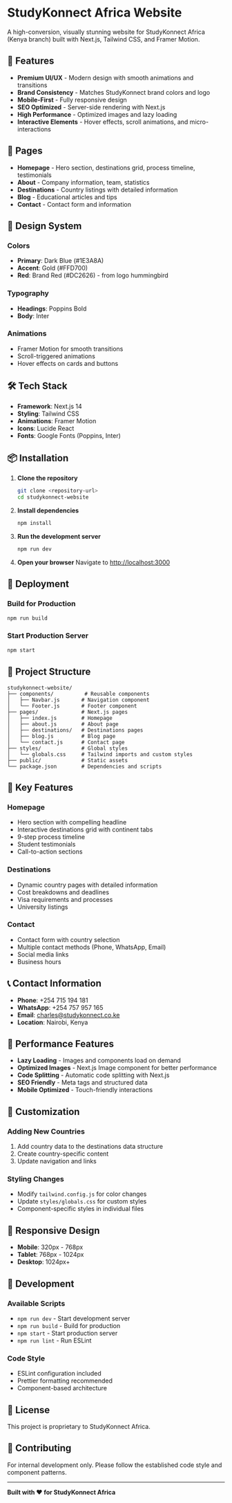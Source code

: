 # StudyKonnect Africa Website

A high-conversion, visually stunning website for StudyKonnect Africa (Kenya branch) built with Next.js, Tailwind CSS, and Framer Motion.

## 🚀 Features

- **Premium UI/UX** - Modern design with smooth animations and transitions
- **Brand Consistency** - Matches StudyKonnect brand colors and logo
- **Mobile-First** - Fully responsive design
- **SEO Optimized** - Server-side rendering with Next.js
- **High Performance** - Optimized images and lazy loading
- **Interactive Elements** - Hover effects, scroll animations, and micro-interactions

## 📱 Pages

- **Homepage** - Hero section, destinations grid, process timeline, testimonials
- **About** - Company information, team, statistics
- **Destinations** - Country listings with detailed information
- **Blog** - Educational articles and tips
- **Contact** - Contact form and information

## 🎨 Design System

### Colors
- **Primary**: Dark Blue (#1E3A8A)
- **Accent**: Gold (#FFD700)
- **Red**: Brand Red (#DC2626) - from logo hummingbird

### Typography
- **Headings**: Poppins Bold
- **Body**: Inter

### Animations
- Framer Motion for smooth transitions
- Scroll-triggered animations
- Hover effects on cards and buttons

## 🛠️ Tech Stack

- **Framework**: Next.js 14
- **Styling**: Tailwind CSS
- **Animations**: Framer Motion
- **Icons**: Lucide React
- **Fonts**: Google Fonts (Poppins, Inter)

## 📦 Installation

1. **Clone the repository**
   ```bash
   git clone <repository-url>
   cd studykonnect-website
   ```

2. **Install dependencies**
   ```bash
   npm install
   ```

3. **Run the development server**
   ```bash
   npm run dev
   ```

4. **Open your browser**
   Navigate to [http://localhost:3000](http://localhost:3000)

## 🚀 Deployment

### Build for Production
```bash
npm run build
```

### Start Production Server
```bash
npm start
```

## 📁 Project Structure

```
studykonnect-website/
├── components/          # Reusable components
│   ├── Navbar.js       # Navigation component
│   └── Footer.js       # Footer component
├── pages/              # Next.js pages
│   ├── index.js        # Homepage
│   ├── about.js        # About page
│   ├── destinations/   # Destinations pages
│   ├── blog.js         # Blog page
│   └── contact.js      # Contact page
├── styles/             # Global styles
│   └── globals.css     # Tailwind imports and custom styles
├── public/             # Static assets
└── package.json        # Dependencies and scripts
```

## 🎯 Key Features

### Homepage
- Hero section with compelling headline
- Interactive destinations grid with continent tabs
- 9-step process timeline
- Student testimonials
- Call-to-action sections

### Destinations
- Dynamic country pages with detailed information
- Cost breakdowns and deadlines
- Visa requirements and processes
- University listings

### Contact
- Contact form with country selection
- Multiple contact methods (Phone, WhatsApp, Email)
- Social media links
- Business hours

## 📞 Contact Information

- **Phone**: +254 715 194 181
- **WhatsApp**: +254 757 957 165
- **Email**: charles@studykonnect.co.ke
- **Location**: Nairobi, Kenya

## 🌟 Performance Features

- **Lazy Loading** - Images and components load on demand
- **Optimized Images** - Next.js Image component for better performance
- **Code Splitting** - Automatic code splitting with Next.js
- **SEO Friendly** - Meta tags and structured data
- **Mobile Optimized** - Touch-friendly interactions

## 🎨 Customization

### Adding New Countries
1. Add country data to the destinations data structure
2. Create country-specific content
3. Update navigation and links

### Styling Changes
- Modify `tailwind.config.js` for color changes
- Update `styles/globals.css` for custom styles
- Component-specific styles in individual files

## 📱 Responsive Design

- **Mobile**: 320px - 768px
- **Tablet**: 768px - 1024px
- **Desktop**: 1024px+

## 🔧 Development

### Available Scripts
- `npm run dev` - Start development server
- `npm run build` - Build for production
- `npm start` - Start production server
- `npm run lint` - Run ESLint

### Code Style
- ESLint configuration included
- Prettier formatting recommended
- Component-based architecture

## 📄 License

This project is proprietary to StudyKonnect Africa.

## 🤝 Contributing

For internal development only. Please follow the established code style and component patterns.

---

**Built with ❤️ for StudyKonnect Africa** 